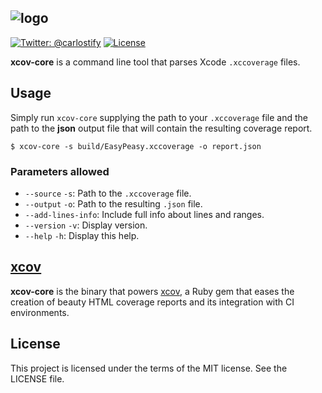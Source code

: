 ![logo](http://www.nakiostudio.com/xcov-logo.png)
-------
[![Twitter: @carlostify](https://img.shields.io/badge/contact-@carlostify-blue.svg?style=flat)](https://twitter.com/carlostify)
[![License](https://img.shields.io/badge/license-MIT-green.svg?style=flat)](https://github.com/nakiostudio/xcov/blob/master/LICENSE)

**xcov-core** is a command line tool that parses Xcode `.xccoverage` files.

## Usage

Simply run `xcov-core` supplying the path to your `.xccoverage` file and the path
to the **json** output file that will contain the resulting coverage report.

```
$ xcov-core -s build/EasyPeasy.xccoverage -o report.json
```

### Parameters allowed
* `--source` `-s`: Path to the `.xccoverage` file.
* `--output` `-o`: Path to the resulting `.json` file.
* `--add-lines-info`: Include full info about lines and ranges.
* `--version` `-v`: Display version.
* `--help` `-h`: Display this help.

## [xcov](https://github.com/nakiostudio/xcov)
**xcov-core** is the binary that powers [xcov](https://github.com/nakiostudio/xcov),
a Ruby gem that eases the creation of beauty HTML coverage reports and its integration
with CI environments.

## License
This project is licensed under the terms of the MIT license. See the LICENSE file.
